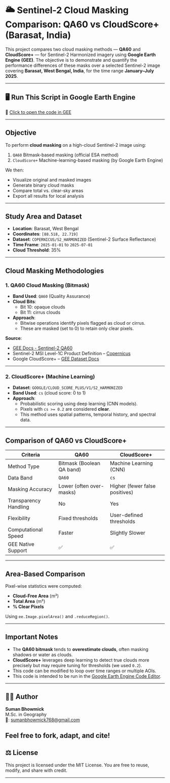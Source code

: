 # 🌥️ Sentinel-2 Cloud Masking Comparison: QA60 vs CloudScore+ (Barasat, India)

This project compares two cloud masking methods — **QA60** and **CloudScore+** — for Sentinel-2 Harmonized imagery using **Google Earth Engine (GEE)**. The objective is to demonstrate and quantify the performance differences of these masks over a selected Sentinel-2 image covering **Barasat, West Bengal, India**, for the time range **January–July 2025**.

---
## 🖥️ Run This Script in Google Earth Engine
🔗 [Click to open the code in GEE](https://code.earthengine.google.com/948123d7088c49c84d07faa5c4ec22f1)

---
## Objective

To perform **cloud masking** on a high-cloud Sentinel-2 image using:
1. `QA60` Bitmask-based masking (official ESA method)
2. `CloudScore+` Machine-learning-based masking (by Google Earth Engine)

We then:
- Visualize original and masked images
- Generate binary cloud masks
- Compare total vs. clear-sky areas
- Export all results for local analysis

---

## Study Area and Dataset

- **Location**: Barasat, West Bengal  
- **Coordinates**: `[88.518, 22.719]`
- **Dataset**: `COPERNICUS/S2_HARMONIZED` (Sentinel-2 Surface Reflectance)
- **Time Frame**: `2025-01-01` to `2025-07-01`
- **Cloud Threshold**: 35%

---

## Cloud Masking Methodologies

### 1. **QA60 Cloud Masking (Bitmask)**

- **Band Used**: `QA60` (Quality Assurance)
- **Cloud Bits**:
  - Bit 10: opaque clouds
  - Bit 11: cirrus clouds
- **Approach**:
  - Bitwise operations identify pixels flagged as cloud or cirrus.
  - These are masked (set to 0) to retain only clear pixels.

 **Source**:  

- [GEE Docs - Sentinel-2 QA60]([https://developers.google.com/earth-engine/datasets/catalog/COPERNICUS_S2](https://developers.google.com/earth-engine/datasets/catalog/COPERNICUS_S2_HARMONIZED))
- Sentinel-2 MSI Level-1C Product Definition – [Copernicus](https://sentinels.copernicus.eu/sentinel-data-access/sentinel-products/sentinel-2-data-products/collection-1-level-1c)
- Google CloudScore+ – [GEE Dataset Docs](https://developers.google.com/earth-engine/datasets/catalog/GOOGLE_CLOUD_SCORE_PLUS_V1_S2_HARMONIZED)
---

### 2. **CloudScore+ (Machine Learning)**

- **Dataset**: `GOOGLE/CLOUD_SCORE_PLUS/V1/S2_HARMONIZED`
- **Band Used**: `cs` (cloud score: 0 to 1)
- **Approach**:
  - Probabilistic scoring using deep learning (CNN models).
  - Pixels with `cs >= 0.2` are considered **clear**.
  - This method uses spatial patterns, temporal history, and spectral data.

---

##  Comparison of QA60 vs CloudScore+

| Criteria                | QA60                         | CloudScore+                    |
|------------------------|------------------------------|--------------------------------|
| Method Type            | Bitmask (Boolean QA band)    | Machine Learning (CNN)         |
| Data Band              | `QA60`                       | `cs`                           |
| Masking Accuracy       | Lower (often over-masks)     | Higher (fewer false positives) |
| Transparency Handling  | No                           | Yes                            |
| Flexibility            | Fixed thresholds             | User-defined thresholds        |
| Computational Speed    | Faster                       | Slightly Slower                |
| GEE Native Support     | ✅                            | ✅                             |

---

## Area-Based Comparison

Pixel-wise statistics were computed:

- **Cloud-Free Area** (m²)
- **Total Area** (m²)
- **% Clear Pixels**

Using `ee.Image.pixelArea()` and `.reduceRegion()`.

---

##  Important Notes

- The **QA60 bitmask** tends to **overestimate clouds**, often masking shadows or water as clouds.
- **CloudScore+** leverages deep learning to detect true clouds more precisely but may require tuning for thresholds (we used `0.2`).
- This code can be modified to loop over time ranges or multiple AOIs.
- This code is intended to be run in the [Google Earth Engine Code Editor](https://code.earthengine.google.com).
---

## 🧑‍💻 Author

**Suman Bhowmick**  
M.Sc. in Geography  
📧: sumanbhowmick768@gmail.com  

Feel free to fork, adapt, and cite!
---

## ⚖️ License

This project is licensed under the MIT License. You are free to reuse, modify, and share with credit.

---

